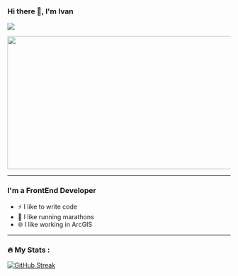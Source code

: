 ### Hi there 👋, I'm Ivan

![](https://komarev.com/ghpvc/?username=Bereg48)

<div align="center">
  <img src="https://media.giphy.com/media/dWesBcTLavkZuG35MI/giphy.gif" width="600" height="300"/>
</div>

---

### I'm a FrontEnd Developer

- ⚡ I like to write code
- 🏃 I like running marathons
- 🌐 I like working in ArcGIS

---

### :fire: My Stats :

[![GitHub Streak](http://github-readme-streak-stats.herokuapp.com?user=Bereg48&theme=dark&background=000000)](https://git.io/streak-stats)


